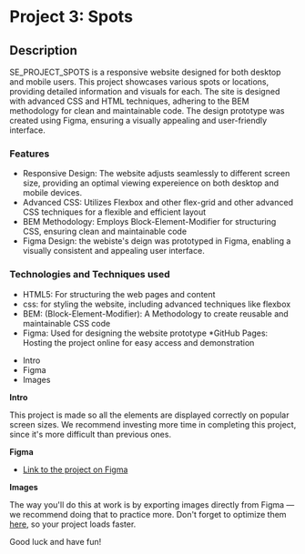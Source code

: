 # Project 3: Spots

##  Description
SE_PROJECT_SPOTS is a responsive website designed for both desktop and mobile users. This project showcases various spots or locations, providing detailed information and visuals for each. The site is designed with advanced CSS and HTML techniques, adhering to the BEM methodology for clean and maintainable code. The design prototype was created using Figma, ensuring a visually appealing and user-friendly interface.

### Features 
* Responsive Design: The website adjusts seamlessly to different screen size, providing an optimal viewing expereience on both desktop and mobile devices.
* Advanced CSS: Utilizes Flexbox and other flex-grid and other advanced CSS techniques for a flexible and efficient layout
* BEM Methodology: Employs Block-Element-Modifier for structuring CSS, ensuring clean and maintainable code
* Figma  Design: the webiste's deign was prototyped in Figma, enabling a visually consistent and appealing user interface.

### Technologies and Techniques used
* HTML5: For structuring the web pages and content
* css: for styling the website, including advanced techniques like flexbox
* BEM: (Block-Element-Modifier): A Methodology to create reusable and maintainable CSS code 
* Figma: Used for designing the website prototype
*GitHub Pages: Hosting the project online for easy access and demonstration


- Intro
- Figma
- Images

**Intro**

This project is made so all the elements are displayed correctly on popular screen sizes. We recommend investing more time in completing this project, since it's more difficult than previous ones.

**Figma**

- [Link to the project on Figma](https://www.figma.com/file/BBNm2bC3lj8QQMHlnqRsga/Sprint-3-Project-%E2%80%94-Spots?type=design&node-id=2%3A60&mode=design&t=afgNFybdorZO6cQo-1)

**Images**

The way you'll do this at work is by exporting images directly from Figma — we recommend doing that to practice more. Don't forget to optimize them [here](https://tinypng.com/), so your project loads faster.

Good luck and have fun!

